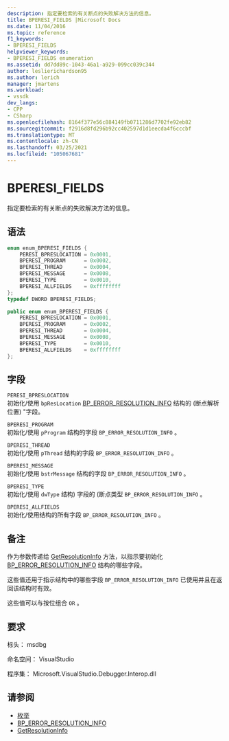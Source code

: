 ```yaml
---
description: 指定要检索的有关断点的失败解决方法的信息。
title: BPERESI_FIELDS |Microsoft Docs
ms.date: 11/04/2016
ms.topic: reference
f1_keywords:
- BPERESI_FIELDS
helpviewer_keywords:
- BPERESI_FIELDS enumeration
ms.assetid: dd7dd89c-1043-46a1-a929-099cc039c344
author: leslierichardson95
ms.author: lerich
manager: jmartens
ms.workload:
- vssdk
dev_langs:
- CPP
- CSharp
ms.openlocfilehash: 8164f377e56c884149fb0711286d7702fe92eb82
ms.sourcegitcommit: f2916d8fd296b92cc402597d1d1eecda4f6cccbf
ms.translationtype: MT
ms.contentlocale: zh-CN
ms.lasthandoff: 03/25/2021
ms.locfileid: "105067681"
---
```

# <a name="bperesi_fields"></a>BPERESI_FIELDS
指定要检索的有关断点的失败解决方法的信息。

## <a name="syntax"></a>语法

```cpp
enum enum_BPERESI_FIELDS {
    PERESI_BPRESLOCATION = 0x0001,
    BPERESI_PROGRAM      = 0x0002,
    BPERESI_THREAD       = 0x0004,
    BPERESI_MESSAGE      = 0x0008,
    BPERESI_TYPE         = 0x0010,
    BPERESI_ALLFIELDS    = 0xffffffff
};
typedef DWORD BPERESI_FIELDS;
```

```csharp
public enum enum_BPERESI_FIELDS {
    PERESI_BPRESLOCATION = 0x0001,
    BPERESI_PROGRAM      = 0x0002,
    BPERESI_THREAD       = 0x0004,
    BPERESI_MESSAGE      = 0x0008,
    BPERESI_TYPE         = 0x0010,
    BPERESI_ALLFIELDS    = 0xffffffff
};
```

## <a name="fields"></a>字段
`PERESI_BPRESLOCATION`\
初始化/使用 `bpResLocation` [BP_ERROR_RESOLUTION_INFO](../../../extensibility/debugger/reference/bp-error-resolution-info.md) 结构的 (断点解析位置) "字段。

`BPERESI_PROGRAM`\
初始化/使用 `pProgram` 结构的字段 `BP_ERROR_RESOLUTION_INFO` 。

`BPERESI_THREAD`\
初始化/使用 `pThread` 结构的字段 `BP_ERROR_RESOLUTION_INFO` 。

`BPERESI_MESSAGE`\
初始化/使用 `bstrMessage` 结构的字段 `BP_ERROR_RESOLUTION_INFO` 。

`BPERESI_TYPE`\
初始化/使用 `dwType` 结构) 字段的 (断点类型 `BP_ERROR_RESOLUTION_INFO` 。

`BPERESI_ALLFIELDS`\
初始化/使用结构的所有字段 `BP_ERROR_RESOLUTION_INFO` 。

## <a name="remarks"></a>备注
作为参数传递给 [GetResolutionInfo](../../../extensibility/debugger/reference/idebugerrorbreakpointresolution2-getresolutioninfo.md) 方法，以指示要初始化 [BP_ERROR_RESOLUTION_INFO](../../../extensibility/debugger/reference/bp-error-resolution-info.md) 结构的哪些字段。

这些值还用于指示结构中的哪些字段 `BP_ERROR_RESOLUTION_INFO` 已使用并且在返回该结构时有效。

这些值可以与按位组合 `OR` 。

## <a name="requirements"></a>要求
标头： msdbg

命名空间： VisualStudio

程序集： Microsoft.VisualStudio.Debugger.Interop.dll

## <a name="see-also"></a>请参阅
- [枚举](../../../extensibility/debugger/reference/enumerations-visual-studio-debugging.md)
- [BP_ERROR_RESOLUTION_INFO](../../../extensibility/debugger/reference/bp-error-resolution-info.md)
- [GetResolutionInfo](../../../extensibility/debugger/reference/idebugerrorbreakpointresolution2-getresolutioninfo.md)
